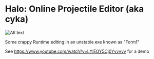 # Halo: Online Projectile Editor (aka cyka)
![Alt text](http://a.pomf.se/cdwxsc.png)

Some crappy Runtime editing in an unstable exe known as "Form1"

See https://www.youtube.com/watch?v=LYlEOY5Cj0Yvvvvv for a demo
